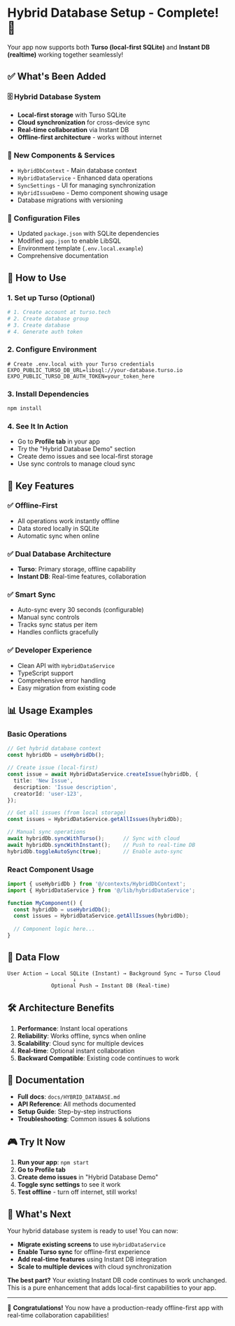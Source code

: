 # Hybrid Database Setup - Complete! 🎉

Your app now supports both **Turso (local-first SQLite)** and **Instant DB (realtime)** working together seamlessly!

## ✅ What's Been Added

### 🗄️ **Hybrid Database System**
- **Local-first storage** with Turso SQLite
- **Cloud synchronization** for cross-device sync  
- **Real-time collaboration** via Instant DB
- **Offline-first architecture** - works without internet

### 📱 **New Components & Services**
- `HybridDbContext` - Main database context
- `HybridDataService` - Enhanced data operations
- `SyncSettings` - UI for managing synchronization
- `HybridIssueDemo` - Demo component showing usage
- Database migrations with versioning

### 🔧 **Configuration Files**
- Updated `package.json` with SQLite dependencies
- Modified `app.json` to enable LibSQL
- Environment template (`.env.local.example`)
- Comprehensive documentation

## 🚀 **How to Use**

### 1. **Set up Turso (Optional)**
```bash
# 1. Create account at turso.tech
# 2. Create database group 
# 3. Create database
# 4. Generate auth token
```

### 2. **Configure Environment**
```env
# Create .env.local with your Turso credentials
EXPO_PUBLIC_TURSO_DB_URL=libsql://your-database.turso.io
EXPO_PUBLIC_TURSO_DB_AUTH_TOKEN=your_token_here
```

### 3. **Install Dependencies**
```bash
npm install
```

### 4. **See It In Action**
- Go to **Profile tab** in your app
- Try the "Hybrid Database Demo" section
- Create demo issues and see local-first storage
- Use sync controls to manage cloud sync

## 🎯 **Key Features**

### ✅ **Offline-First**
- All operations work instantly offline
- Data stored locally in SQLite
- Automatic sync when online

### ✅ **Dual Database Architecture**  
- **Turso**: Primary storage, offline capability
- **Instant DB**: Real-time features, collaboration

### ✅ **Smart Sync**
- Auto-sync every 30 seconds (configurable)
- Manual sync controls
- Tracks sync status per item
- Handles conflicts gracefully

### ✅ **Developer Experience**
- Clean API with `HybridDataService`
- TypeScript support
- Comprehensive error handling
- Easy migration from existing code

## 📊 **Usage Examples**

### Basic Operations
```typescript
// Get hybrid database context
const hybridDb = useHybridDb();

// Create issue (local-first)
const issue = await HybridDataService.createIssue(hybridDb, {
  title: 'New Issue',
  description: 'Issue description',
  creatorId: 'user-123',
});

// Get all issues (from local storage)
const issues = HybridDataService.getAllIssues(hybridDb);

// Manual sync operations
await hybridDb.syncWithTurso();      // Sync with cloud
await hybridDb.syncWithInstant();    // Push to real-time DB
hybridDb.toggleAutoSync(true);       // Enable auto-sync
```

### React Component Usage
```typescript
import { useHybridDb } from '@/contexts/HybridDbContext';
import { HybridDataService } from '@/lib/hybridDataService';

function MyComponent() {
  const hybridDb = useHybridDb();
  const issues = HybridDataService.getAllIssues(hybridDb);
  
  // Component logic here...
}
```

## 🔄 **Data Flow**

```
User Action → Local SQLite (Instant) → Background Sync → Turso Cloud
                     ↓
              Optional Push → Instant DB (Real-time)
```

## 🛠️ **Architecture Benefits**

1. **Performance**: Instant local operations
2. **Reliability**: Works offline, syncs when online
3. **Scalability**: Cloud sync for multiple devices  
4. **Real-time**: Optional instant collaboration
5. **Backward Compatible**: Existing code continues to work

## 📖 **Documentation**

- **Full docs**: `docs/HYBRID_DATABASE.md`
- **API Reference**: All methods documented
- **Setup Guide**: Step-by-step instructions
- **Troubleshooting**: Common issues & solutions

## 🎮 **Try It Now**

1. **Run your app**: `npm start`
2. **Go to Profile tab**
3. **Create demo issues** in "Hybrid Database Demo"
4. **Toggle sync settings** to see it work
5. **Test offline** - turn off internet, still works!

## 🌟 **What's Next**

Your hybrid database system is ready to use! You can now:

- **Migrate existing screens** to use `HybridDataService`
- **Enable Turso sync** for offline-first experience
- **Add real-time features** using Instant DB integration
- **Scale to multiple devices** with cloud synchronization

**The best part?** Your existing Instant DB code continues to work unchanged. This is a pure enhancement that adds local-first capabilities to your app.

---

🎉 **Congratulations!** You now have a production-ready offline-first app with real-time collaboration capabilities!
